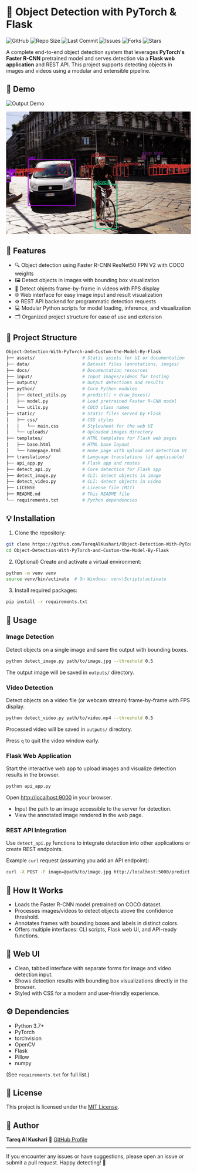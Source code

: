 # 🎯 Object Detection with PyTorch & Flask

![GitHub](https://img.shields.io/github/license/TareqAlKushari/Object-Detection-With-PyTorch-and-Custom-the-Model-By-Flask)
![Repo Size](https://img.shields.io/github/repo-size/TareqAlKushari/Object-Detection-With-PyTorch-and-Custom-the-Model-By-Flask)
![Last Commit](https://img.shields.io/github/last-commit/TareqAlKushari/Object-Detection-With-PyTorch-and-Custom-the-Model-By-Flask)
![Issues](https://img.shields.io/github/issues/TareqAlKushari/Object-Detection-With-PyTorch-and-Custom-the-Model-By-Flask)
![Forks](https://img.shields.io/github/forks/TareqAlKushari/Object-Detection-With-PyTorch-and-Custom-the-Model-By-Flask?style=social)
![Stars](https://img.shields.io/github/stars/TareqAlKushari/Object-Detection-With-PyTorch-and-Custom-the-Model-By-Flask?style=social)

A complete end-to-end object detection system that leverages **PyTorch's Faster R-CNN** pretrained model and serves detection via a **Flask web application** and REST API. This project supports detecting objects in images and videos using a modular and extensible pipeline.

## 📸 Demo

![Output Demo](assets/video2.gif)

![Screenshot of the model.](/outputs/street_t05.jpg)

## 🚀 Features

- 🔍 Object detection using Faster R-CNN ResNet50 FPN V2 with COCO weights
- 🖼️ Detect objects in images with bounding box visualization
- 🎥 Detect objects frame-by-frame in videos with FPS display
- 🌐 Web interface for easy image input and result visualization
- ⚙️ REST API backend for programmatic detection requests
- 💻 Modular Python scripts for model loading, inference, and visualization
- 🗂️ Organized project structure for ease of use and extension

## 📁 Project Structure

```bash
Object-Detection-With-PyTorch-and-Custom-the-Model-By-Flask
├── assets/                  # Static assets for UI or documentation
├── data/                    # Dataset files (annotations, images)
├── docs/                    # Documentation resources
├── input/                   # Input images/videos for testing
├── outputs/                 # Output detections and results
├── python/                  # Core Python modules
│   ├── detect_utils.py      # predict() + draw_boxes()
│   ├── model.py             # Load pretrained Faster R-CNN model
│   └── utils.py             # COCO class names
├── static/                  # Static files served by Flask
│   ├── css/                 # CSS styles
│   │   └── main.css         # Stylesheet for the web UI
│   └── uploads/             # Uploaded images directory
├── templates/               # HTML templates for Flask web pages
│   ├── base.html            # HTML base layout
│   └── homepage.html        # Home page with upload and detection UI
├── translations/            # Language translations (if applicable)
├── api_app.py               # Flask app and routes
├── detect_api.py            # Core detection for Flask app
├── detect_image.py          # CLI: detect objects in image
├── detect_video.py          # CLI: detect objects in video
├── LICENSE                  # License file (MIT)
├── README.md                # This README file
└── requirements.txt         # Python dependencies
```

## 💡 Installation

1. Clone the repository:

```bash
git clone https://github.com/TareqAlKushari/Object-Detection-With-PyTorch-and-Custom-the-Model-By-Flask.git
cd Object-Detection-With-PyTorch-and-Custom-the-Model-By-Flask
```

2. (Optional) Create and activate a virtual environment:

```bash
python -m venv venv
source venv/bin/activate  # On Windows: venv\Scripts\activate
```

3. Install required packages:

```bash
pip install -r requirements.txt
```

## 🎯 Usage

### Image Detection

Detect objects on a single image and save the output with bounding boxes.

```bash
python detect_image.py path/to/image.jpg --threshold 0.5
```

The output image will be saved in `outputs/` directory.

### Video Detection

Detect objects on a video file (or webcam stream) frame-by-frame with FPS display.

```bash
python detect_video.py path/to/video.mp4 --threshold 0.5
```

Processed video will be saved in `outputs/` directory.

Press `q` to quit the video window early.

### Flask Web Application

Start the interactive web app to upload images and visualize detection results in the browser.

```bash
python api_app.py
```

Open [http://localhost:9000](http://localhost:9000) in your browser.

* Input the path to an image accessible to the server for detection.
* View the annotated image rendered in the web page.

### REST API Integration

Use `detect_api.py` functions to integrate detection into other applications or create REST endpoints.

Example `curl` request (assuming you add an API endpoint):

```bash
curl -X POST -F image=@path/to/image.jpg http://localhost:5000/predict
```

## 🧩 How It Works

* Loads the Faster R-CNN model pretrained on COCO dataset.
* Processes images/videos to detect objects above the confidence threshold.
* Annotates frames with bounding boxes and labels in distinct colors.
* Offers multiple interfaces: CLI scripts, Flask web UI, and API-ready functions.

## 🎨 Web UI

* Clean, tabbed interface with separate forms for image and video detection input.
* Shows detection results with bounding box visualizations directly in the browser.
* Styled with CSS for a modern and user-friendly experience.

## ⚙️ Dependencies

* Python 3.7+
* PyTorch
* torchvision
* OpenCV
* Flask
* Pillow
* numpy

(See `requirements.txt` for full list.)

## 📄 License

This project is licensed under the [MIT License](LICENSE).

## 👤 Author

**Tareq Al Kushari**
🔗 [GitHub Profile](https://github.com/TareqAlKushari)

---

If you encounter any issues or have suggestions, please open an issue or submit a pull request.
Happy detecting! 🚀
